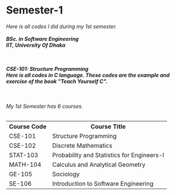 # Semester-1
<i>Here is all codes I did during my 1st semester.<i><br><br>
<b>BSc. in Software Engineering</b><br>
<b>IIT, University Of Dhaka<b>
<br>
<br>
<br>

<p>
  <b>CSE-101: Structure Programming</b><br>
  Here is all codes in C language. These codes are the example and exercise of the book "Teach Yourself C".
</p>  

<br>
<p>
<h6>My 1st Semester has 6 courses.</h6>
<table>
  <tr>
    <th>Course Code</th>
    <th>Course Title</th>
  </tr>
  <tr>
    <td>CSE-101</td>
    <td>Structure Programming</td>
  </tr>
  <tr>
    <td>CSE-102</td>
    <td>Discrete Mathematics</td>
  </tr>
  <tr>
    <td>STAT-103</td>
    <td>Probability and Statistics for Engineers-I</td>
  </tr>
  <tr>
    <td>MATH-104</td>
    <td>Calculus and Analytical Geometry</td>
  </tr>
  <tr>
    <td>GE-105</td>
    <td>Sociology</td>
  </tr>
  <tr>
    <td>SE-106</td>
    <td>Introduction to Software Engineering</td>
  </tr>
</table>
  
</p>
